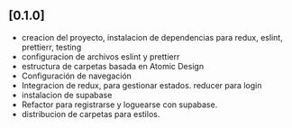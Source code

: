 ## [0.1.0]
- creacion del proyecto,  instalacion de dependencias para redux, eslint, prettierr, testing
- configuracion de archivos eslint y prettierr
- estructura de carpetas basada en Atomic Design
- Configuración de navegación
- Integracion de redux, para gestionar estados. reducer para login
- instalacion de supabase
- Refactor para registrarse y loguearse con supabase.
- distribucion de carpetas para estilos.
